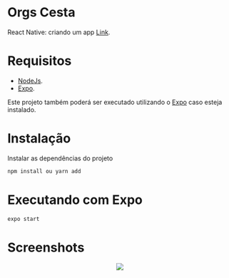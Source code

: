 # Orgs Cesta
React Native: criando um app [Link](https://cursos.alura.com.br/course/react-native-comecando-zero).

# Requisitos
- [NodeJs](https://nodejs.org/en/).
- [Expo](https://docs.expo.dev/).

Este projeto também poderá ser executado utilizando o [Expo](https://www.npmjs.com/package/expo) caso esteja instalado.

# Instalação 
Instalar as dependências do projeto
```sh
npm install ou yarn add
```

# Executando com Expo 
```sh
expo start
```

# Screenshots
<p align="center">
  <img src="https://i.imgur.com/vQoD8RK.gif">
</p>

